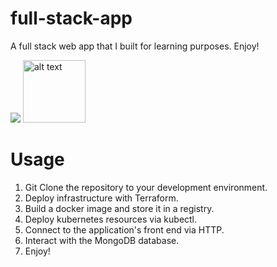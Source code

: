# full-stack-app
A full stack web app that I built for learning purposes. Enjoy!

![](/images/architecture.png=250x250)
 <img src="architecture.png=250x250" alt="alt text" width="100" height="100">

# Usage
1) Git Clone the repository to your development environment.
2) Deploy infrastructure with Terraform.
3) Build a docker image  and store it in a registry.
4) Deploy kubernetes resources via kubectl.
6) Connect to the application's front end via HTTP.
7) Interact with the MongoDB database.
8) Enjoy!
